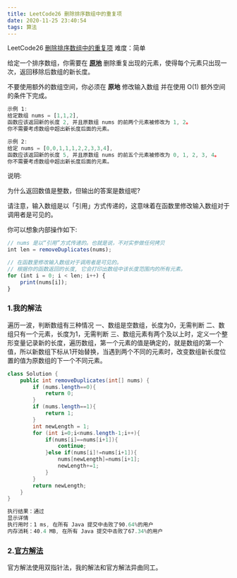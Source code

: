 ```yaml
---
title: LeetCode26 删除排序数组中的重复项
date: 2020-11-25 23:40:54
tags: 算法
---
```


LeetCode26  [删除排序数组中的重复项](https://leetcode-cn.com/problems/remove-duplicates-from-sorted-array/) 难度：简单

给定一个排序数组，你需要在 **[原地](http://baike.baidu.com/item/原地算法)** 删除重复出现的元素，使得每个元素只出现一次，返回移除后数组的新长度。

不要使用额外的数组空间，你必须在 **原地** 修改输入数组 并在使用 O(1) 额外空间的条件下完成。

```javascript
示例 1:
给定数组 nums = [1,1,2], 
函数应该返回新的长度 2, 并且原数组 nums 的前两个元素被修改为 1, 2。 
你不需要考虑数组中超出新长度后面的元素。

示例 2:
给定 nums = [0,0,1,1,1,2,2,3,3,4],
函数应该返回新的长度 5, 并且原数组 nums 的前五个元素被修改为 0, 1, 2, 3, 4。
你不需要考虑数组中超出新长度后面的元素。
```

说明:

为什么返回数值是整数，但输出的答案是数组呢?

请注意，输入数组是以「引用」方式传递的，这意味着在函数里修改输入数组对于调用者是可见的。

你可以想象内部操作如下:

```javascript
// nums 是以“引用”方式传递的。也就是说，不对实参做任何拷贝
int len = removeDuplicates(nums);

// 在函数里修改输入数组对于调用者是可见的。
// 根据你的函数返回的长度, 它会打印出数组中该长度范围内的所有元素。
for (int i = 0; i < len; i++) {
    print(nums[i]);
}
```

### 1.我的解法

遍历一波，判断数组有三种情况
一、数组是空数组，长度为0，无需判断
二、数组只有一个元素，长度为1，无需判断
三、数组元素有两个及以上时，定义一个整形变量记录新的长度，遍历数组，第一个元素的值是确定的，就是数组的第一个值，所以新数组下标从1开始替换，当遇到两个不同的元素时，改变数组新长度位置的值为原数组的下一个不同元素。

```java
class Solution {
    public int removeDuplicates(int[] nums) {
        if (nums.length==0){
            return 0;
        }
        if (nums.length==1){
            return 1;
        }
        int newLength = 1;
        for (int i=0;i<nums.length-1;i++){
            if(nums[i]==nums[i+1]){
                continue;
            }else if(nums[i]!=nums[i+1]){
                nums[newLength]=nums[i+1];
                newLength+=1;
            }
        }
        return newLength;
    }
}
```

```javascript
执行结果：通过
显示详情
执行用时：1 ms, 在所有 Java 提交中击败了90.64%的用户
内存消耗：40.4 MB, 在所有 Java 提交中击败了67.34%的用户
```



### 2.[官方解法](https://leetcode-cn.com/problems/remove-duplicates-from-sorted-array/solution/shan-chu-pai-xu-shu-zu-zhong-de-zhong-fu-xiang-by-/)

官方解法使用双指针法，我的解法和官方解法异曲同工。